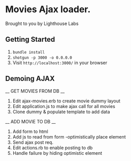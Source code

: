 Movies Ajax loader. 
===================

Brought to you by Lighthouse Labs

## Getting Started
1. `bundle install`
2. `shotgun -p 3000 -o 0.0.0.0`
3. Visit `http://localhost:3000/` in your browser

## Demoing AJAX

__ GET MOVIES FROM DB __
1) Edit ajax-movies.erb to create movie dummy layout
2) Edit application.js to make ajax call for all movies
3) Clone dummy & populate template to add data

__ ADD MOVIE TO DB __
1) Add form to html
2) Add js to read from form 
    -optimistically place element
3) Send ajax post req. 
4) Edit actions.rb to enable posting to db
5) Handle failure by hiding optimistic element

